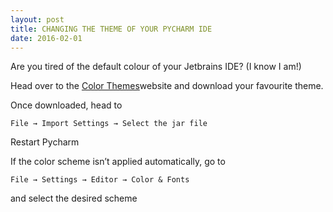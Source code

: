```yaml
---
layout: post
title: CHANGING THE THEME OF YOUR PYCHARM IDE
date: 2016-02-01
---
```




 Are you tired of the default colour of your Jetbrains IDE? (I know I am!)

Head over to the [Color Themes](http://color-themes.com/?view=index)website and download your favourite theme.

Once downloaded, head to
```
File → Import Settings → Select the jar file
```
Restart Pycharm

If the color scheme isn’t applied automatically, go to
  ```
 File → Settings → Editor → Color & Fonts
  ```
and select the desired scheme

